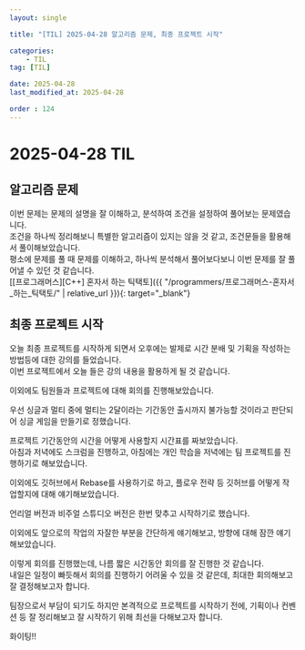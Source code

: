 ```yaml
---
layout: single

title: "[TIL] 2025-04-28 알고리즘 문제, 최종 프로젝트 시작"

categories:
    - TIL
tag: [TIL]

date: 2025-04-28
last_modified_at: 2025-04-28

order : 124
---
```


# 2025-04-28 TIL

## 알고리즘 문제

이번 문제는 문제의 설명을 잘 이해하고, 분석하여 조건을 설정하여 풀어보는 문제였습니다.  
조건을 하나씩 정리해보니 특별한 알고리즘이 있지는 않을 것 같고, 조건문들을 활용해서 풀이해보았습니다.  
평소에 문제를 풀 때 문제를 이해하고, 하나씩 분석해서 풀어보다보니 이번 문제를 잘 풀어낼 수 있던 것 같습니다.  
[[프로그래머스][C++] 혼자서 하는 틱택토]({{ "/programmers/프로그래머스-혼자서_하는_틱택토/" | relative_url }}){: target="_blank"}

## 최종 프로젝트 시작

오늘 최종 프로젝트를 시작하게 되면서 오후에는 발제로 시간 분배 및 기획을 작성하는 방법등에 대한 강의를 들었습니다.  
이번 프로젝트에서 오늘 들은 강의 내용을 활용하게 될 것 같습니다.

이외에도 팀원들과 프로젝트에 대해 회의를 진행해보았습니다.

우선 싱글과 멀티 중에 멀티는 2달이라는 기간동안 출시까지 불가능할 것이라고 판단되어 싱글 게임을 만들기로 정했습니다.

프로젝트 기간동안의 시간을 어떻게 사용할지 시간표를 짜보았습니다.  
아침과 저녁에도 스크럼을 진행하고, 아침에는 개인 학습을 저녁에는 팀 프로젝트를 진행하기로 해보았습니다.

이외에도 깃허브에서 Rebase를 사용하기로 하고, 플로우 전략 등 깃허브를 어떻게 작업할지에 대해 얘기해보았습니다.

언리얼 버전과 비주얼 스튜디오 버전은 한번 맞추고 시작하기로 했습니다.

이외에도 앞으로의 작업의 자잘한 부분을 간단하게 얘기해보고, 방향에 대해 잠깐 얘기해보았습니다.

이렇게 회의를 진행했는데, 나름 짧은 시간동안 회의를 잘 진행한 것 같습니다.  
내일은 일정이 빠듯해서 회의를 진행하기 어려울 수 있을 것 같은데, 최대한 회의해보고 잘 결정해보고자 합니다.

팀장으로서 부담이 되기도 하지만 본격적으로 프로젝트를 시작하기 전에, 기획이나 컨벤션 등 잘 정리해보고 잘 시작하기 위해 최선을 다해보고자 합니다.

화이팅!!